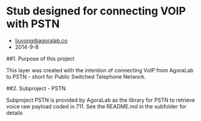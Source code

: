 # Stub designed for connecting VOIP with PSTN

+ [liuyong@agoralab.co](mailto:liuyong@agoralab.co)
+ 2014-9-8

##1. Purpose of this project

This layer was created with the intention of connecting VoIP from AgoraLab to PSTN - short for Public Switched Telephone Network.

##2. Subproject - PSTN

Subproject PSTN is provided by AgoraLab as the library for PSTN to retrieve voice raw payload coded in 711. See the README.md in the subfolder for details
